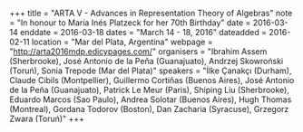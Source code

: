 +++
title = "ARTA V - Advances in Representation Theory of Algebras"
note = "In honour to María Inés Platzeck for her 70th Birthday"
date = 2016-03-14
enddate = 2016-03-18
dates = "March 14 - 18, 2016"
dateadded = 2016-02-11
location = "Mar del Plata, Argentina"
webpage = "http://arta2016mdp.edicypages.com/"
organisers = "Ibrahim Assem (Sherbrooke), José Antonio de la Peña (Guanajuato), Andrzej Skowroński (Toruń), Sonia Trepode (Mar del Plata)"
speakers = "İlke Çanakçı (Durham), Claude Cibils (Montpellier), Guillermo Cortiñas (Buenos Aires), José Antonio de la Peña (Guanajuato), Patrick Le Meur (Paris), Shiping Liu (Sherbrooke), Eduardo Marcos (Sao Paulo), Andrea Solotar (Buenos Aires), Hugh Thomas (Montreal), Gordana Todorov (Boston), Dan Zacharia (Syracuse), Grzegorz Zwara (Toruń)"
+++
